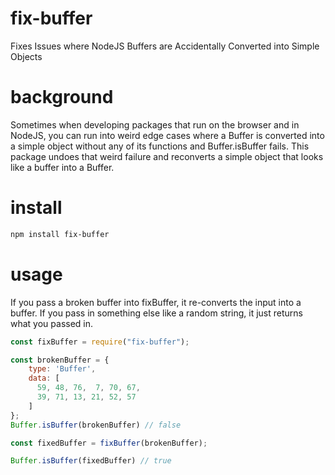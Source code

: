 # fix-buffer
Fixes Issues where NodeJS Buffers are Accidentally Converted into Simple Objects

# background
Sometimes when developing packages that run on the browser and in NodeJS,
you can run into weird edge cases where a Buffer is converted into a simple object
without any of its functions and Buffer.isBuffer fails.  This package undoes that
weird failure and reconverts a simple object that looks like a buffer into a Buffer.

# install
```bash
npm install fix-buffer
```

# usage
If you pass a broken buffer into fixBuffer, it re-converts the input into a buffer.
If you pass in something else like a random string, it just returns what you passed in.

```javascript
const fixBuffer = require("fix-buffer");

const brokenBuffer = {
    type: 'Buffer',
    data: [
      59, 48, 76,  7, 70, 67,
      39, 71, 13, 21, 52, 57
    ]
};
Buffer.isBuffer(brokenBuffer) // false

const fixedBuffer = fixBuffer(brokenBuffer);

Buffer.isBuffer(fixedBuffer) // true
```
